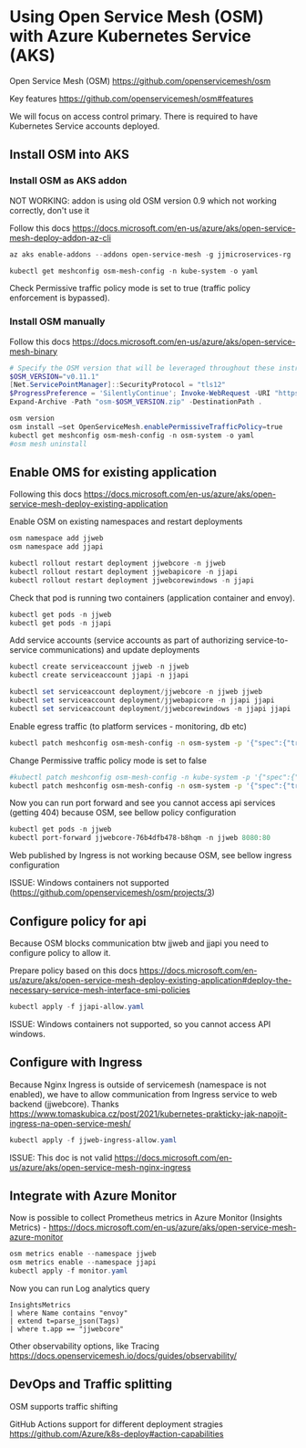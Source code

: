 # Using Open Service Mesh (OSM) with Azure Kubernetes Service (AKS)

Open Service Mesh (OSM) https://github.com/openservicemesh/osm

Key features https://github.com/openservicemesh/osm#features

We will focus on access control primary. There is required to have Kubernetes Service accounts deployed.

## Install OSM into AKS

### Install OSM as AKS addon

NOT WORKING: addon is using old OSM version 0.9 which not working correctly, don't use it

Follow this docs https://docs.microsoft.com/en-us/azure/aks/open-service-mesh-deploy-addon-az-cli

```powershell
az aks enable-addons --addons open-service-mesh -g jjmicroservices-rg  -n jjaks

kubectl get meshconfig osm-mesh-config -n kube-system -o yaml
```

Check Permissive traffic policy mode is set to true (traffic policy enforcement is bypassed).

### Install OSM manually

Follow this docs https://docs.microsoft.com/en-us/azure/aks/open-service-mesh-binary

```powershell
# Specify the OSM version that will be leveraged throughout these instructions
$OSM_VERSION="v0.11.1"
[Net.ServicePointManager]::SecurityProtocol = "tls12"
$ProgressPreference = 'SilentlyContinue'; Invoke-WebRequest -URI "https://github.com/openservicemesh/osm/releases/download/$OSM_VERSION/osm-$OSM_VERSION-windows-amd64.zip" -OutFile "osm-$OSM_VERSION.zip"
Expand-Archive -Path "osm-$OSM_VERSION.zip" -DestinationPath .

osm version
osm install –set OpenServiceMesh.enablePermissiveTrafficPolicy=true
kubectl get meshconfig osm-mesh-config -n osm-system -o yaml
#osm mesh uninstall
```

## Enable OMS for existing application

Following this docs https://docs.microsoft.com/en-us/azure/aks/open-service-mesh-deploy-existing-application

Enable OSM on existing namespaces and restart deployments

```powershell
osm namespace add jjweb
osm namespace add jjapi

kubectl rollout restart deployment jjwebcore -n jjweb
kubectl rollout restart deployment jjwebapicore -n jjapi
kubectl rollout restart deployment jjwebcorewindows -n jjapi
```

Check that pod is running two containers (application container and envoy).

```powershell
kubectl get pods -n jjweb
kubectl get pods -n jjapi
```

Add service accounts (service accounts as part of authorizing service-to-service communications) and update deployments

```powershell
kubectl create serviceaccount jjweb -n jjweb
kubectl create serviceaccount jjapi -n jjapi

kubectl set serviceaccount deployment/jjwebcore -n jjweb jjweb
kubectl set serviceaccount deployment/jjwebapicore -n jjapi jjapi
kubectl set serviceaccount deployment/jjwebcorewindows -n jjapi jjapi
```

Enable egress traffic (to platform services - monitoring, db etc)

```bash
kubectl patch meshconfig osm-mesh-config -n osm-system -p '{"spec":{"traffic":{"enableEgress":true}}}' --type=merge
```

Change Permissive traffic policy mode is set to false

```bash
#kubectl patch meshconfig osm-mesh-config -n kube-system -p '{"spec":{"traffic":{"enablePermissiveTrafficPolicyMode":false}}}' --type=merge
kubectl patch meshconfig osm-mesh-config -n osm-system -p '{"spec":{"traffic":{"enablePermissiveTrafficPolicyMode":false}}}' --type=merge
```

Now you can run port forward and see you cannot access api services (getting 404) because OSM, see bellow policy configuration

```powershell
kubectl get pods -n jjweb
kubectl port-forward jjwebcore-76b4dfb478-b8hqm -n jjweb 8080:80
```

Web published by Ingress is not working because OSM, see bellow ingress configuration

ISSUE: Windows containers not supported (https://github.com/openservicemesh/osm/projects/3)

## Configure policy for api

Because OSM blocks communication btw jjweb and jjapi you need to configure policy to allow it.

Prepare policy based on this docs https://docs.microsoft.com/en-us/azure/aks/open-service-mesh-deploy-existing-application#deploy-the-necessary-service-mesh-interface-smi-policies 

```powershell
kubectl apply -f jjapi-allow.yaml
```

ISSUE: Windows containers not supported, so you cannot access API windows.

## Configure with Ingress

Because Nginx Ingress is outside of servicemesh (namespace is not enabled), we have to allow communication from Ingress service to web backend (jjwebcore). Thanks https://www.tomaskubica.cz/post/2021/kubernetes-prakticky-jak-napojit-ingress-na-open-service-mesh/

```powershell
kubectl apply -f jjweb-ingress-allow.yaml
```

ISSUE: This doc is not valid https://docs.microsoft.com/en-us/azure/aks/open-service-mesh-nginx-ingress

## Integrate with Azure Monitor

Now is possible to collect Prometheus metrics in Azure Monitor (Insights Metrics) - https://docs.microsoft.com/en-us/azure/aks/open-service-mesh-azure-monitor

```powershell
osm metrics enable --namespace jjweb
osm metrics enable --namespace jjapi
kubectl apply -f monitor.yaml
```

Now you can run Log analytics query 

```
InsightsMetrics
| where Name contains "envoy"
| extend t=parse_json(Tags)
| where t.app == "jjwebcore"
```

Other observability options, like Tracing https://docs.openservicemesh.io/docs/guides/observability/

## DevOps and Traffic splitting

OSM supports traffic shifting

GitHub Actions support for different deployment stragies https://github.com/Azure/k8s-deploy#action-capabilities